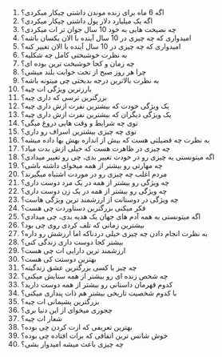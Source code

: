 1. اگه 6 ماه برای زنده موندن داشتی چیکار میکردی؟
2. اگه یک میلیارد دلار پول داشتی چیکار میکردی؟ 
3. چه نصیحت هایی به خود 10 سال جوان تر ات میکردی؟ 
4. امیدواری که چه چیزی در 10 سال آینده با الان یکسان باشه؟ 
5. امیدواری که چه چیزی در 10 سال آینده با الان تغییر کنه؟ 
6. به نظرت خوشبختی کامل چه شکلیه؟ 
7. چه زمان و کجا خوشبخت ترین بوده ای؟ 
8. چرا هر روز صبح از تخت خوابت بلند میشی؟ 
9. به نظرت بالاترین درجه بدبختی چی میتونه باشه؟ 
10. بارزترین ویژگی ات چیه؟ 
11. بزرگترین ترسی که داری چیه؟ 
12. یک ویژگی خودت که بیشترین نفرت ازش داری چیه؟ 
13. یک ویژگی دیگران که بیشترین نفرت ازش داری چیه؟ 
14. توی چه شرایط و وقت هایی دروغ میگی؟
15. توی چه چیزی بیشترین اسراف رو داری؟ 
16. به نظرت چه فضیلتی هست که بیش از اندازه بهش بها داده میشه؟ 
17. چه چیزی در ظاهرت هست که خیلی ازش بدت میاد؟ 
18. اگه میتونستی یه چیزی رو در خودت تغییر بدی، چی رو تغییر میدادی؟ 
19. چه مهارتی رو بیشتر از همه میخوای داشته باشی؟ 
20. مردم اغلب چه چیزی رو در موردت اشتباه میگیرند؟
21. چه ویژگی رو بیشتر از همه در یک مرد دوست داری؟ 
22. چه ویژگی رو بیشتر از همه در یک زن دوست داری؟
23. چه ویژگی در دوستانت از ارزشمند ترین ویژگی هاست؟
24. فکر میکنی بزرگترین دستاوردت چی هست؟ 
25. اگه میتونستی به همه آدم های جهان یک هدیه بدی، چی میدادی؟ 
26. بیشترین زمانی که تلف کردی روی چی بود؟ 
27. به نظرت انجام دادن چه چیزی خیلی دردناکه اما ارزشش رو داره؟ 
28. بیشتر کجا دوست داری زندگی کنی؟  
29. ارزشمند ترین دارایی ات چی هست؟ 
30. بهترین دوستت کی هست؟ 
31. چه چیز یا کسی بزرگترین عشق زندگیته؟ 
32. چه شخص زنده ای رو بیشتر از همه ستایش میکنی؟ 
33. کدوم قهرمان داستانی رو بیشتر از همه دوست دارید؟ 
34. با کدوم شخصیت تاریخی بیشتر هم ذات پنداری میکنی؟
35. بزرگترین پشیمانی ات چیه؟ 
36. چجوری میخوای از این دنیا بری؟ 
37. شعار ات چیه؟ 
38. بهترین تعریفی که ازت کردن چی بوده؟ 
39. خوش شانس ترین اتفاقی که برات افتاده چی بوده؟ 
40. چه چیزی باعث میشه امیدوار بشی؟ 